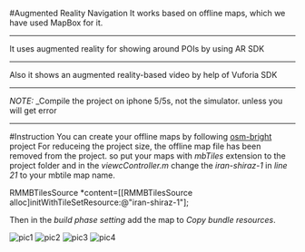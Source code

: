 #Augmented Reality Navigation
It works based on offline maps, which we have used MapBox for it.
___
It uses augmented reality for showing around POIs by using AR SDK
___
Also it shows an augmented reality-based video by help of Vuforia SDK
___
*NOTE:* _Compile the project on iphone 5/5s, not the simulator. unless you will get error
___
#Instruction
You can create your offline maps by following [osm-bright](https://github.com/mapbox/osm-bright) project
For reduceing the project size, the offline map file has been removed from the project. so put your maps with *mbTiles* extension to the project folder and in the *viewcController.m* change the _iran-shiraz-1_   in *line 21* to your mbtile map name.

RMMBTilesSource *content=[[RMMBTilesSource alloc]initWithTileSetResource:@"iran-shiraz-1"];

Then in the _build phase setting_ add the map to *Copy bundle resources*.

![pic1](http://www.axgig.com/images/83807328792515708386.png)
![pic2](http://www.axgig.com/images/20543710678006116589.png)
![pic3](http://www.axgig.com/images/77851986116962818458.png)
![pic4](http://www.axgig.com/images/47292886495040493761.png)
